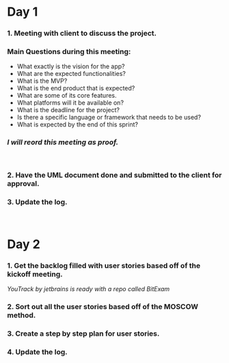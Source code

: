 
# **Day 1**
### **1. Meeting with client to discuss the project.**
### Main Questions during this meeting:
- What exactly is the vision for the app?
- What are the expected functionalities?
- What is the MVP?
- What is the end product that is expected?
- What are some of its core features.
- What platforms will it be available on?
- What is the deadline for the project?
- Is there a specific language or framework that needs to be used?
- What is expected by the end of this sprint?
### *I will reord this meeting as proof.*
<br>

### **2. Have the UML document done and submitted to the client for approval.**
### **3. Update the log.**
<br>

# **Day 2**
### **1. Get the backlog filled with user stories based off of the kickoff meeting.**
*YouTrack by jetbrains is ready with a repo called BitExam*
### **2. Sort out all the user stories based off of the MOSCOW method.**
### **3. Create a step by step plan for user stories.**
### **4. Update the log.**
<br>
